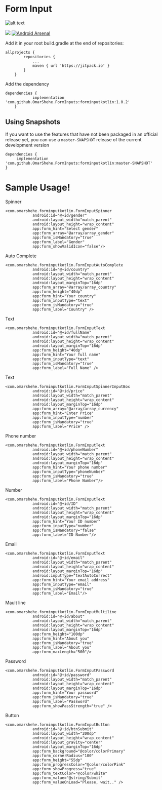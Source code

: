 # Form Input

![alt text](https://raw.githubusercontent.com/OmarShehe/FormInputs/master/forminputs.gif)


[![](https://jitpack.io/v/OmarShehe/FormInputs.svg)](https://jitpack.io/#OmarShehe/FormInputs)    [![Android Arsenal]( https://img.shields.io/badge/Android%20Arsenal-FormInputs-green.svg?style=flat )]( https://android-arsenal.com/details/1/7888 )




Add it in your root build.gradle at the end of repositories:
```
allprojects {
		repositories {
			...
			maven { url 'https://jitpack.io' }
		}
	}
```	
Add the dependency
```
dependencies {
	        implementation 'com.github.OmarShehe.FormInputs:forminputkotlin:1.0.2'
	}
```



## Using Snapshots

If you want to use the features that have not been packaged in an official release yet, you can use a `master-SNAPSHOT` release of the current development version

```
dependencies {
     implementation 'com.github.OmarShehe.FormInputs:forminputkotlin:master-SNAPSHOT'
}
```



# Sample Usage!

Spinner
```
<com.omarshehe.forminputkotlin.FormInputSpinner
            android:id="@+id/gender"
            android:layout_width="match_parent"
            android:layout_height="wrap_content"
            app:form_hint="Select gender"
            app:form_array="@array/array_gender"
            app:form_isMandatory="true"
            app:form_label="Gender"
            app:form_showValidIcon="false"/>
```

Auto Complete
```
<com.omarshehe.forminputkotlin.FormInputAutoComplete
            android:id="@+id/country"
            android:layout_width="match_parent"
            android:layout_height="wrap_content"
            android:layout_marginTop="16dp"
            app:form_array="@array/array_country"
            app:form_height="40dp"
            app:form_hint="Your country"
            app:form_inputType="text"
            app:form_isMandatory="true"
            app:form_label="Country" />

```


Text
```
<com.omarshehe.forminputkotlin.FormInputText
            android:id="@+id/fullName"
            android:layout_width="match_parent"
            android:layout_height="wrap_content"
            android:layout_marginTop="16dp"
            app:form_height="40dp"
            app:form_hint="Your full name"
            app:form_inputType="text"
            app:form_isMandatory="true"
            app:form_label="Full Name" />

```

Text
```
<com.omarshehe.forminputkotlin.FormInputSpinnerInputBox
            android:id="@+id/price"
            android:layout_width="match_parent"
            android:layout_height="wrap_content"
            android:layout_marginTop="16dp"
            app:form_array="@array/array_currency"
            app:form_hint="Enter Price"
            app:form_inputType="number"
            app:form_isMandatory="true"
            app:form_label="Price" />
```


Phone number
```
<com.omarshehe.forminputkotlin.FormInputText
            android:id="@+id/phoneNumber"
            android:layout_width="match_parent"
            android:layout_height="wrap_content"
            android:layout_marginTop="16dp"
            app:form_hint="Your phone number"
            app:form_inputType="phoneNumber"
            app:form_isMandatory="true"
            app:form_label="Phone Number"/>
```


Number
```
<com.omarshehe.forminputkotlin.FormInputText
            android:id="@+id/ID"
            android:layout_width="match_parent"
            android:layout_height="wrap_content"
            android:layout_marginTop="16dp"
            app:form_hint="Your ID number"
            app:form_inputType="number"
            app:form_isMandatory="false"
            app:form_label="ID Number"/>
```

Email
```
<com.omarshehe.forminputkotlin.FormInputText
            android:id="@+id/email"
            android:layout_width="match_parent"
            android:layout_height="wrap_content"
            android:layout_marginTop="16dp"
            android:inputType="textAutoCorrect"
            app:form_hint="Your email address"
            app:form_inputType="email"
            app:form_isMandatory="true"
            app:form_label="Email"/>
```


Mault line
```
<com.omarshehe.forminputkotlin.FormInputMultiline
            android:id="@+id/about"
            android:layout_width="match_parent"
            android:layout_height="wrap_content"
            android:layout_marginTop="16dp"
            app:form_height="100dp"
            app:form_hint="About you"
            app:form_isMandatory="true"
            app:form_label="About you"
            app:form_maxLength="500"/>
```


Password
```
<com.omarshehe.forminputkotlin.FormInputPassword
            android:id="@+id/password"
            android:layout_width="match_parent"
            android:layout_height="wrap_content"
            android:layout_marginTop="16dp"
            app:form_hint="Your password"
            app:form_isMandatory="true"
            app:form_label="Password"
            app:form_showPassStrength="true" />
```


Button
```
<com.omarshehe.forminputkotlin.FormInputButton
            android:id="@+id/btnSubmit"
            android:layout_width="200dp"
            android:layout_height="wrap_content"
            android:layout_gravity="center"
            android:layout_marginTop="16dp"
            app:form_background="@color/colorPrimary"
            app:form_cornerRadius="100"
            app:form_height="55dp"
            app:form_progressColor="@color/colorPink"
            app:form_showProgress="true"
            app:form_textColor="@color/white"
            app:form_value="@string/Submit"
            app:form_valueOnLoad="Please, wait.." />

```
